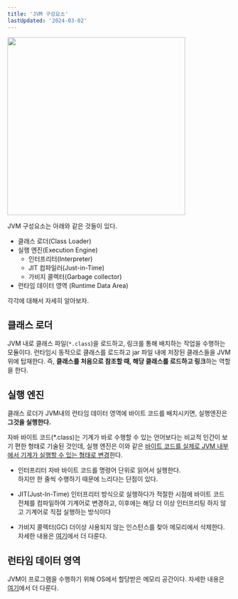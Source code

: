 ```yaml
---
title: 'JVM 구성요소'
lastUpdated: '2024-03-02'
---
```


<img src="https://user-images.githubusercontent.com/81006587/208055622-f52c1340-dfc4-4dfa-9d9b-fd347c27a215.png" height=400px>

JVM 구성요소는 아래와 같은 것들이 있다.

- 클래스 로더(Class Loader)
- 실행 엔진(Execution Engine)
    - 인터프리터(Interpreter)
    - JIT 컴파일러(Just-in-Time)
    - 가비지 콜렉터(Garbage collector)
- 런타임 데이터 영역 (Runtime Data Area)

각각에 대해서 자세히 알아보자.

## 클래스 로더

JVM 내로 클래스 파일(`*.class`)을 로드하고, 링크를 통해 배치하는 작업을 수행하는 모듈이다. 런타임시 동적으로 클래스를 로드하고 jar 파일 내에 저장된 클래스들을 JVM 위에 탑재한다.
즉, **클래스를 처음으로 참조할 때, 해당 클래스를 로드하고 링크**하는 역할을 한다.

## 실행 엔진

클래스 로더가 JVM내의 런타임 데이터 영역에 바이트 코드를 배치시키면, 실행엔진은 **그것을 실행한다.**

자바 바이트 코드(*.class)는 기계가 바로 수행할 수 있는 언어보다는 비교적 인간이 보기 편한 형태로 기술된 것인데, 실행 엔진은 이와 같은 <u>바이트 코드를 실제로 JVM 내부에서 기계가 실행할 수 있는 형태로 변경</u>한다.

- 인터프리터
    자바 바이트 코드를 명령어 단위로 읽어서 실행한다.<br>
    하지만 한 줄씩 수행하기 때문에 느리다는 단점이 있다.

- JIT(Just-In-Time)
    인터프리터 방식으로 실행하다가 적절한 시점에 바이트 코드 전체를 컴파일하여 기계어로 변경하고, 이후에는 해당 더 이상 인터프리팅 하지 않고 기계어로 직접 실행하는 방식이다

- 가비지 콜렉터(GC)
    더이상 사용되지 않는 인스턴스를 찾아 메모리에서 삭제한다. 자세한 내용은 <a href="./Heap영역 구조와 GC.md">여기</a>에서 더 다룬다.


## 런타임 데이터 영역

JVM이 프로그램을 수행하기 위해 OS에서 할당받은 메모리 공간이다. 자세한 내용은 <a href="./Runtime Data Area.md">여기</a>에서 더 다룬다.

 
